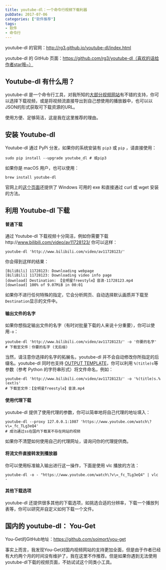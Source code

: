 ```yaml
---
title: youtube-dl：一个命令行视频下载利器
pubDate: 2017-07-06
categories: ["软件推荐"]
tags:
- 软件
- 命令行
---
```


youtube-dl 的官网：http://rg3.github.io/youtube-dl/index.html

youtube-dl 的 GitHub 页面：https://github.com/rg3/youtube-dl（喜欢的话给作者star哦~）

## Youtube-dl 有什么用？

youtube-dl 是一个命令行工具，对我所知的[大部分视频网站](https://github.com/rg3/youtube-dl/tree/master/youtube_dl/extractor)有不错的支持，你可以选择下载视频，或是将视频流直接导出到自己想使用的播放器中，也可以以JSON的形式获取可下载资源的URL。

使用方便、足够简洁，这是我在这里推荐的理由。

## 安装 Youtube-dl

Youtube-dl 通过 PyPi 分发，如果你的系统安装有 `pip3` 或 `pip` ，请直接使用：

```shell
sudo pip install --upgrade youtube_dl # 或pip3
```

如果你是 macOS 用户，也可以使用：

```shell
brew install youtube-dl
```

官网上的[这个页面](http://rg3.github.io/youtube-dl/download.html)还提供了 Windows 可用的 exe 和直接通过 curl 或 wget 安装的方法。

## 利用 Youtube-dl 下载

#### 普通下载

通过 Youtube-dl 下载视频十分简洁，例如你需要下载http://www.bilibili.com/video/av11728123/ 你可以这样：

```shell
youtube-dl 'http://www.bilibili.com/video/av11728123/'
```

你会得到这样的结果：

```
[BiliBili] 11728123: Downloading webpage
[BiliBili] 11728123: Downloading video info page
[download] Destination: 【全明星freestyle】音浪-11728123.mp4
[download] 100% of 9.07MiB in 00:01
```

如果你不进行任何特殊的指定，它会分析网页、自动选择默认画质并下载至`Destination`显示的文件中。

#### 输出文件的名字

如果你想指定输出文件的名字（有时对批量下载的人来说十分重要），你可以使用`-o`：

```shell
youtube-dl 'http://www.bilibili.com/video/av11728123/' -o '你要的名字'
# 下载至文件：你要的名字 (无后缀)
```

当然，请注意你选择的名字的拓展名，youtube-dl 并不会自动修改你所指定的后缀名。youtube-dl 同时也支持 [OUTPUT TEMPLATE](https://github.com/rg3/youtube-dl#output-template)，你可以利用 `%(title)s`等参数（参考 Python 的字符串形式）将文件命名，例如：

```shell
youtube-dl 'http://www.bilibili.com/video/av11728123/' -o '%(title)s.%(ext)s'
# 下载至文件：【全明星freestyle】音浪.mp4
```

#### 使用代理下载

youtube-dl 提供了使用代理的参数，你可以简单地将自己代理的地址填入：

```shell
youtube-dl --proxy 127.0.0.1:1087 'https://www.youtube.com/watch\?v\=_fc_TLg3eQ4'
# 成功通过ss在国内下载某不存在网站的视频
```

如果你不清楚如何使用自己的代理网址，请询问你的代理提供商。

#### 将流文件直接转发到播放器

你可以使用标准输入输出进行这一操作，下面是使用 vlc 播放的方法：

```shell
youtube-dl -o - "https://www.youtube.com/watch\?v\=_fc_TLg3eQ4" | vlc -
```

#### 其他下载选项

youtube-dl 还提供很多其他的下载选项，如挑选合适的分辨率，下载一个播放列表等，你可以研究并自定义如何下载一个文件。

## 国内的 youtube-dl： You-Get

You-Get的GitHub地址：https://github.com/soimort/you-get

事实上而言，我发现You-Get对国内视频网站的支持更加全面，但是由于作者已经有大约两个月的时间没有维护了，我在这里不作推荐。但是如果你遇到无法使用youtube-dl下载的视频页面，不妨试试这个同类小工具。
